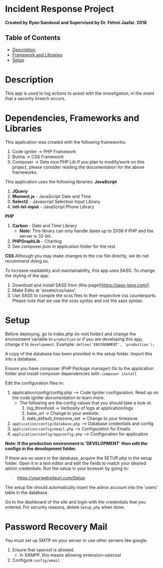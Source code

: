 # Incident Response Project


**Created by Ryan Sandoval and Supervised by Dr. Fehmi Jaafar. 2018**

## Table of Contents

- [Description](#description)
- [Framework and Libraries](#frameworks-and-libraries)
- [Setup](#setup)

Description
===========
This app is used to log actions to assist with the investigation, in the event that a security breech occurs.


Dependencies, Frameworks and Libraries
======================================

This application was created with the following frameworks:
1. Code igniter -> PHP Framework
2. Bulma -> CSS Framework
3. Composer -> Gets nice PHP Lib
If you plan to modify/work on this project, please consider reading the documentation for the above frameworks.

This application uses the following libraries:
**JavaScript**
1. **JQuery**
2. **Moment.js** - JavaScript Date and Time
3. **Select2** - Javascript Selection Input Library
4. **intl-tel-input** - JavaScript Phone Library

**PHP**
1. **Carbon** - Date and Time Library
	- __Note:__ This library can only handle dates up to 2038 if PHP and the server is 32-bit.
2. **PHPGraphLib** - Charting
3. See composer.json in application folder for the rest.


**CSS**
Although you may make changes to the css file directly, we do not recommend doing so.

To increase readability and maintainability, this app uses SASS. To change the styling of the app:
1. Download and install SASS from (this page)[https://sass-lang.com/].
2. Make Edits at 'assets/css/sass'.
3. Use SASS to compile the scss files to their respective css counterparts.
Please note that we use the scss syntax and not the sass syntax.

Setup
=====
Before deploying, go to index.php (in root folder) and change the environment variable to `production` or if you are developing this app, change it to `development`.
Example: `define('ENVIRONMENT', 'production');`

A copy of the database has been provided in the setup folder. Import this into a database.

Ensure you have composer (PHP Package manager)
Go to the application folder and install composer dependencies with:
`composer install`

Edit the configuration files in:
1. application/config/config.php --> Code Igniter configuration. Read up on the code igniter documentation to learn more.
	- The following are the config values that you should take a look at.
		1. log_threshold -> Verbosity of logs at application/logs
		2. base_url -> Change to your website.
		3. date_default_timezone_set -> Change to your timezone.
1. `application/config/database.php` --> Database credentials and config
1. `application/config/email.php` --> Configuration for Emails.
1. `application/config/appconfig.php` --> Configuration for application

**Note: If the production environment is 'DEVELOPMENT' then edit the configs in the development folder.**


If there are no users in the database, acquire the SETUP.php in the setup folder. Open it in a text editor and edit the fields to match your desired admin credentials. Run the setup in your browser by going to:

> https://yourwebsiteurl.com/Setup

The setup file should automatically insert the admin account into the 'users' table in the database.

Go to the dashboard of the site and login with the credentials that you entered. For security reasons, delete `Setup.php` when done.

Password Recovery Mail
======================

You must set up SMTP on your server or use other servers like google.
1. Ensure that openssl is allowed.
   - In XAMPP, this means allowing extension=openssl
2. Configure `config/email`
